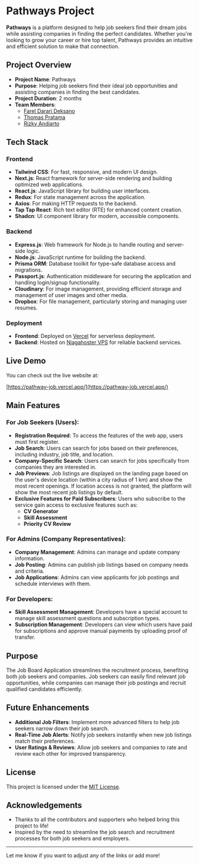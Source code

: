 # Pathways Project

**Pathways** is a platform designed to help job seekers find their dream jobs while assisting companies in finding the perfect candidates. Whether you're looking to grow your career or hire top talent, Pathways provides an intuitive and efficient solution to make that connection.

## Project Overview

- **Project Name**: Pathways
- **Purpose**: Helping job seekers find their ideal job opportunities and assisting companies in finding the best candidates.
- **Project Duration**: 2 months
- **Team Members**:
    - [Farel Darari Deksano](https://www.linkedin.com/in/fareldeksano/) 
    - [Thomas Pratama](https://www.linkedin.com/in/thomas-pratama/)
    - [Rizky Andiarto](https://www.linkedin.com/in/andiartori/)

## Tech Stack

### Frontend
- **Tailwind CSS**: For fast, responsive, and modern UI design.
- **Next.js**: React framework for server-side rendering and building optimized web applications.
- **React.js**: JavaScript library for building user interfaces.
- **Redux**: For state management across the application.
- **Axios**: For making HTTP requests to the backend.
- **Tap Tap React**: Rich text editor (RTE) for enhanced content creation.
- **Shadcn**: UI component library for modern, accessible components.

### Backend
- **Express.js**: Web framework for Node.js to handle routing and server-side logic.
- **Node.js**: JavaScript runtime for building the backend.
- **Prisma ORM**: Database toolkit for type-safe database access and migrations.
- **Passport.js**: Authentication middleware for securing the application and handling login/signup functionality.
- **Cloudinary**: For image management, providing efficient storage and management of user images and other media.
- **Dropbox**: For file management, particularly storing and managing user resumes.

### Deployment
- **Frontend**: Deployed on [Vercel](https://vercel.com) for serverless deployment.
- **Backend**: Hosted on [Niagahoster VPS](https://www.niagahoster.co.id/) for reliable backend services.

## Live Demo

You can check out the live website at:

[https://pathway-job.vercel.app/](https://pathway-job.vercel.app/)

## Main Features

### For Job Seekers (Users):
- **Registration Required**: To access the features of the web app, users must first register.
- **Job Search**: Users can search for jobs based on their preferences, including industry, job title, and location.
- **Company-Specific Search**: Users can search for jobs specifically from companies they are interested in.
- **Job Previews**: Job listings are displayed on the landing page based on the user's device location (within a city radius of 1 km) and show the most recent openings. If location access is not granted, the platform will show the most recent job listings by default.
- **Exclusive Features for Paid Subscribers**: Users who subscribe to the service gain access to exclusive features such as:
    - **CV Generator**
    - **Skill Assessment**
    - **Priority CV Review**

### For Admins (Company Representatives):
- **Company Management**: Admins can manage and update company information.
- **Job Posting**: Admins can publish job listings based on company needs and criteria.
- **Job Applications**: Admins can view applicants for job postings and schedule interviews with them.

### For Developers:
- **Skill Assessment Management**: Developers have a special account to manage skill assessment questions and subscription types.
- **Subscription Management**: Developers can view which users have paid for subscriptions and approve manual payments by uploading proof of transfer.

## Purpose
The Job Board Application streamlines the recruitment process, benefiting both job seekers and companies. Job seekers can easily find relevant job opportunities, while companies can manage their job postings and recruit qualified candidates efficiently.

## Future Enhancements
- **Additional Job Filters**: Implement more advanced filters to help job seekers narrow down their job search.
- **Real-Time Job Alerts**: Notify job seekers instantly when new job listings match their preferences.
- **User Ratings & Reviews**: Allow job seekers and companies to rate and review each other for improved transparency.

## License
This project is licensed under the [MIT License](LICENSE).

## Acknowledgements
- Thanks to all the contributors and supporters who helped bring this project to life!
- Inspired by the need to streamline the job search and recruitment processes for both job seekers and employers.

---

Let me know if you want to adjust any of the links or add more!
